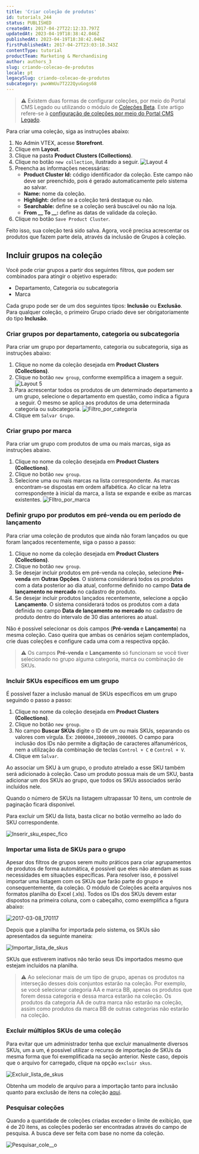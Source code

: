 ```yaml
---
title: 'Criar coleção de produtos'
id: tutorials_244
status: PUBLISHED
createdAt: 2017-04-27T22:12:33.797Z
updatedAt: 2023-04-19T18:38:42.046Z
publishedAt: 2023-04-19T18:38:42.046Z
firstPublishedAt: 2017-04-27T23:03:10.343Z
contentType: tutorial
productTeam: Marketing & Merchandising
author: authors_3
slug: criando-colecao-de-produtos
locale: pt
legacySlug: criando-colecao-de-produtos
subcategory: pwxWmUu7T222QyuGogs68
---
```


>⚠️ Existem duas formas de configurar coleções, por meio do Portal CMS Legado ou utilizando o módulo de [Coleções Beta](https://help.vtex.com/pt/tutorial/cadastrar-colecoes-beta--yJBHqNMViOAnnnq4fyOye). Este artigo refere-se à <a href = "https://help.vtex.com/pt/tutorial/cadastro-de-colecoes-cms--2YBy6P6X0NFRpkD2ZBxF6L">configuração de coleções por meio do Portal CMS Legado</a>.

Para criar uma coleção, siga as instruções abaixo:

1. No Admin VTEX, acesse **Storefront**.
2. Clique em **Layout**.
3. Clique na pasta **Product Clusters (Collections)**.
4. Clique no botão `new collection`, ilustrado a seguir.
	![Layout 4](https://images.ctfassets.net/alneenqid6w5/2qvwI8D3FKuEuyCaEEcu4I/4add6510a4fa136243f35bebabcaf14a/Layout_4.png)
5. Preencha as informações necessárias:
	- **Product Cluster Id:** código identificador da coleção. Este campo não deve ser preenchido, pois é gerado automaticamente pelo sistema ao salvar.
	- **Name:** nome da coleção.
	- **Highlight:** define se a coleção terá destaque ou não.
	- **Searchable:** define se a coleção será buscável ou não na loja.
	- **From __ To __:** define as datas de validade da coleção.
6. Clique no botão `Save Product Cluster`.

Feito isso, sua coleção terá sido salva. Agora, você precisa acrescentar os produtos que fazem parte dela, através da inclusão de Grupos à coleção. 

## Incluir grupos na coleção

Você pode criar grupos a partir dos seguintes filtros, que podem ser combinados para atingir o objetivo esperado:

- Departamento, Categoria ou subcategoria
- Marca

Cada grupo pode ser de um dos seguintes tipos: __Inclusão__ ou __Exclusão__. Para qualquer coleção, o primeiro Grupo criado deve ser obrigatoriamente do tipo __Inclusão__.

### Criar grupos por departamento, categoria ou subcategoria

Para criar um grupo por departamento, categoria ou subcategoria, siga as instruções abaixo:

1. Clique no nome da coleção desejada em **Product Clusters (Collections)**.
2. Clique no botão `new group`, conforme exemplifica a imagem a seguir.
	![Layout 5](https://images.ctfassets.net/alneenqid6w5/5VJuruDOfKeWYG22Kumoy/402839b1a455f205bab5ab01c34c6230/Layout_5.png)
3. Para acrescentar todos os produtos de um determinado departamento a um grupo, selecione o departamento em questão, como indica a figura a seguir. O mesmo se aplica aos produtos de uma determinada categoria ou subcategoria.
	![Filtro_por_categoria](https://images.ctfassets.net/alneenqid6w5/ZOZAoB8tWKM4cuYaYw6W2/401a088fe3392fa4b769cc7b667daf77/Filtro_por_categoria.jpg)
4. Clique em `Salvar Grupo`.

### Criar grupo por marca

Para criar um grupo com produtos de uma ou mais marcas, siga as instruções abaixo.

1. Clique no nome da coleção desejada em **Product Clusters (Collections)**.
2. Clique no botão `new group`.
3. Selecione uma ou mais marcas na lista correspondente. As marcas encontram-se dispostas em ordem alfabética. Ao clicar na letra correspondente à inicial da marca, a lista se expande e exibe as marcas existentes.
  ![FIltro_por_marca](https://images.ctfassets.net/alneenqid6w5/2IsMy84TvOyeKWaKkWAMYS/9af2b71095ed38b958e48976b2415b67/FIltro_por_marca.jpg)

### Definir grupo por produtos em pré-venda ou em período de lançamento

Para criar uma coleção de produtos que ainda não foram lançados ou que foram lançados recentemente, siga o passo a passo:

1. Clique no nome da coleção desejada em **Product Clusters (Collections)**.
2. Clique no botão `new group`.
3. Se desejar incluir produtos em pré-venda na coleção, selecione **Pré-venda** em **Outras Opções**. O sistema considerará todos os produtos com a data posterior ao dia atual, conforme definido no campo **Data de lançamento no mercado** no cadastro de produto.
4. Se desejar incluir produtos lançados recentemente, selecione a opção **Lançamento**. O sistema considerará todos os produtos com a data definida no campo **Data de lançamento no mercado** no cadastro de produto dentro do intervalo de 30 dias anteriores ao atual.

Não é possível selecionar os dois campos (**Pré-venda** e **Lançamento**) na mesma coleção. Caso queira que ambas os cenários sejam contemplados, crie duas coleções e configure cada uma com a respectiva opção.

>⚠️ Os campos **Pré-venda** e **Lançamento** só funcionam se você tiver selecionado no grupo alguma categoria, marca ou combinação de SKUs.

### Incluir SKUs específicos em um grupo

É possível fazer a inclusão manual de SKUs específicos em um grupo seguindo o passo a passo:

1. Clique no nome da coleção desejada em **Product Clusters (Collections)**.
2. Clique no botão `new group`.
3. No campo **Buscar SKUs** digite o ID de um ou mais SKUs, separando os valores com vírgula. Ex: `2000004,2000009,2000005`. O campo para inclusão dos IDs não permite a digitação de caracteres alfanuméricos, nem a utilização da combinação de teclas `Control + C` e `Control + V`.
4. Clique em `Salvar`.

Ao associar um SKU à um grupo, o produto atrelado a esse SKU também será adicionado à coleção. Caso um produto possua mais de um SKU, basta adicionar um dos SKUs ao grupo, que todos os SKUs associados serão incluídos nele.

Quando o número de SKUs na listagem ultrapassar 10 itens, um controle de paginação ficará disponível.

Para excluir um SKU da lista, basta clicar no botão vermelho ao lado do SKU correspondente.

  ![Inserir_sku_espec_fico](https://images.ctfassets.net/alneenqid6w5/u6q7VRW8YSsMs82IICgW6/71728c7bbdd6a12f0bb9c9b5cd84f2f2/inserir-sku-especifico.gif)

### Importar uma lista de SKUs para o grupo

Apesar dos filtros de grupos serem muito práticos para criar agrupamentos de produtos de forma automática, é possível que eles não atendam as suas necessidades em situações específicas. Para resolver isso, é possível importar uma listagem com os SKUs que farão parte do grupo e consequentemente, da coleção. O módulo de Coleções aceita arquivos nos formatos planilha do Excel (.xls). Todos os IDs dos SKUs devem estar dispostos na primeira coluna, com o cabeçalho, como exemplifica a figura abaixo:

  ![2017-03-08_170117](https://images.contentful.com/alneenqid6w5/kZmLZpVL44Uci86aOciEW/a94cb2d1b8cb7e687d1ef625120a1a6b/2017-03-08_170117.jpg)

Depois que a planilha for importada pelo sistema, os SKUs são apresentados da seguinte maneira:

![Importar_lista_de_skus](https://images.ctfassets.net/alneenqid6w5/opkyzS2xKCMecIU0c04Iu/ac8b3e545d02267630712b00b3e532f9/Importar_lista_de_skus.gif)

SKUs que estiverem inativos não terão seus IDs importados mesmo que estejam incluídos na planilha.

>⚠️ Ao selecionar mais de um tipo de grupo, apenas os produtos na interseção desses dois conjuntos estarão na coleção. Por exemplo, se você selecionar categoria AA e marca BB, apenas os produtos que forem dessa categoria e dessa marca estarão na coleção. Os produtos da categoria AA de outra marca não estarão na coleção, assim como produtos da marca BB de outras categorias não estarão na coleção.

### Excluir múltiplos SKUs de uma coleção

Para evitar que um administrador tenha que excluir manualmente diversos SKUs, um a um, é possível utilizar o recurso de importação de SKUs da mesma forma que foi exemplificada na seção anterior. Neste caso, depois que o arquivo for carregado, clique na opção `excluir skus`.

![Excluir_lista_de_skus](https://images.ctfassets.net/alneenqid6w5/7fkP3OAKk0Kq0SYM8aAw6M/37026d5804485392c3dac490adad7b40/Excluir_lista_de_skus.gif)

Obtenha um modelo de arquivo para a importação tanto para inclusão quanto para exclusão de itens na coleção [aqui](//assets.contentful.com/alneenqid6w5/Lo7Y0tXh6eKyyUSs4MESQ/209e614248978f0e86a37e4ddff50162/Colecao.xls "aqui").

### Pesquisar coleções

Quando a quantidade de coleções criadas exceder o limite de exibição, que é de 20 itens, as coleções poderão ser encontradas através do campo de pesquisa. A busca deve ser feita com base no nome da coleção.

![Pesquisar_cole__o](https://images.ctfassets.net/alneenqid6w5/31zMp3YFmUYY0OeyYuIK6I/89e92a9049c0a0af6ce9e7ba6d415e0b/pesquisar_colecao.gif)
